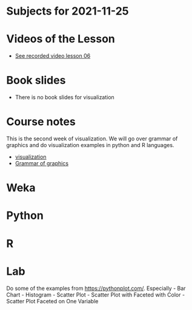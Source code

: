 # Subjects for 2021-11-25

# Videos of the Lesson

- [See recorded video lesson 06](TODO)

# Book slides

- There is no book slides for visualization

# Course notes

This is the second week of visualization. 
We will go over grammar of graphics and do visualization examples in python and R languages.

- [visualization](../course-content/visualization.md)
- [Grammar of graphics](../course-content/grammar-of-graphics.md)



# Weka



# Python



# R 



# Lab

Do some of the examples from https://pythonplot.com/.
Especially
	-  Bar Chart
	-  Histogram
	-  Scatter Plot
	-  Scatter Plot with Faceted with Color
	-  Scatter Plot Faceted on One Variable
	



